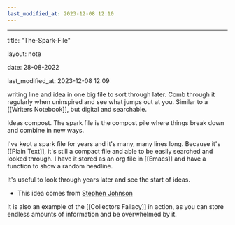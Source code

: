 ```yaml
---
last_modified_at: 2023-12-08 12:10
---
```

---

title: "The-Spark-File"

layout: note

date: 28-08-2022

last_modified_at: 2023-12-08 12:09

 writing line and idea in one big file to sort through later. Comb through it regularly when uninspired and see what jumps out at you. Similar to a [[Writers Notebook]], but digital and searchable.

Ideas compost. The spark file is the compost pile where things break down and combine in new ways.

I've kept a spark file for years and it's many, many lines long. Because it's [[Plain Text]], it's still a compact file and able to be easily searched and looked through. I have it stored as an org file in [[Emacs]] and have a function to show a random headline.

It's useful to look through years later and see the start of ideas.

-   This idea comes from <a href="https://medium.com/the-writers-room/the-spark-file-8d6e7df7ae58" >Stephen Johnson</a>

It is also an example of the [[Collectors Fallacy]] in action, as you can store endless amounts of information and be overwhelmed by it. 
